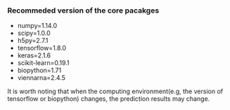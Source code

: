 ### Recommeded version of the core pacakges
* numpy=1.14.0 
* scipy=1.0.0 
* h5py=2.7.1 
* tensorflow=1.8.0 
* keras=2.1.6 
* scikit-learn=0.19.1 
* biopython=1.71 
* viennarna=2.4.5

It is worth noting that when the computing environment(e.g, the version of tensorflow or biopython) changes, the prediction results may change.

